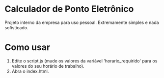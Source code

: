 # Calculador de Ponto Eletrônico
Projeto interno da empresa para uso pessoal. Extremamente simples e nada sofisticado.

# Como usar

1. Edite o script.js (mude os valores da variável 'horario_requirido' para os valores do seu horário de trabalho).
2. Abra o index.html.
